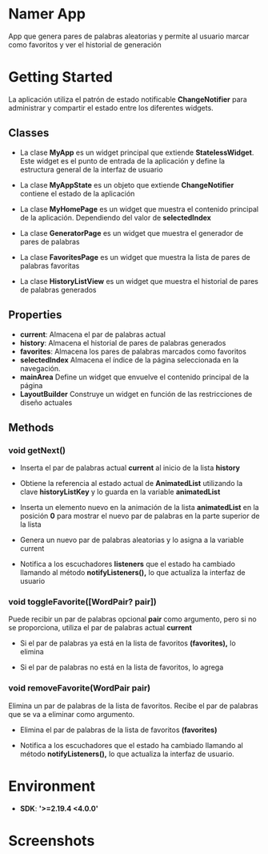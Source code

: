 # Namer App

App que genera pares de palabras aleatorias y permite al usuario marcar como favoritos y ver el historial de generación

# Getting Started

La aplicación utiliza el patrón de estado notificable **ChangeNotifier** para administrar y compartir el estado entre los diferentes widgets.

## Classes

- La clase **MyApp** es un widget principal que extiende **StatelessWidget**. Este widget es el punto de entrada de la aplicación y define la estructura general de la interfaz de usuario 

- La clase **MyAppState** es un objeto que extiende **ChangeNotifier** contiene el estado de la aplicación

- La clase **MyHomePage** es un widget que muestra el contenido principal de la aplicación. Dependiendo del valor de **selectedIndex**

- La clase **GeneratorPage** es un widget que muestra el generador de pares de palabras

- La clase **FavoritesPage** es un widget que muestra la lista de pares de palabras favoritas

- La clase **HistoryListView** es un widget que muestra el historial de pares de palabras generados


## Properties

- **current**: Almacena el par de palabras actual
- **history**: Almacena el historial de pares de palabras generados
- **favorites**: Almacena los pares de palabras marcados como favoritos
- **selectedIndex** Almacena el índice de la página seleccionada en la navegación.
- **mainArea** Define un widget que envuelve el contenido principal de la página
- **LayoutBuilder** Construye un widget en función de las restricciones de diseño actuales

## Methods

### **void getNext()**

- Inserta el par de palabras actual **current** al inicio de la lista **history**

- Obtiene la referencia al estado actual de **AnimatedList** utilizando la clave **historyListKey** y lo guarda en la variable **animatedList**

- Inserta un elemento nuevo en la animación de la lista **animatedList** en la posición **0** para mostrar el nuevo par de palabras en la parte superior de la lista

- Genera un nuevo par de palabras aleatorias y lo asigna a la variable current

- Notifica a los escuchadores **listeners** que el estado ha cambiado llamando al método **notifyListeners(),** lo que actualiza la interfaz de usuario

### **void toggleFavorite([WordPair? pair])**

Puede recibir un par de palabras opcional **pair** como argumento, pero si no se proporciona, utiliza el par de palabras actual **current**

- Si el par de palabras ya está en la lista de favoritos **(favorites),** lo elimina

- Si el par de palabras no está en la lista de favoritos, lo agrega

### **void removeFavorite(WordPair pair)**

Elimina un par de palabras de la lista de favoritos. Recibe el par de palabras que se va a eliminar como argumento.

- Elimina el par de palabras de la lista de favoritos **(favorites)**

- Notifica a los escuchadores que el estado ha cambiado llamando al método **notifyListeners(),** lo que actualiza la interfaz de usuario.


# Environment

- **SDK**:  **'>=2.19.4 <4.0.0'**


# Screenshots

